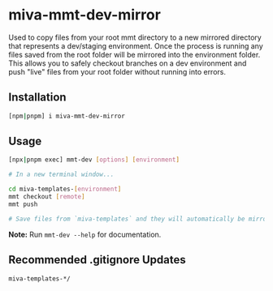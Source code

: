# miva-mmt-dev-mirror

Used to copy files from your root mmt directory to a new mirrored directory that represents a dev/staging environment. Once the process is running any files saved from the root folder will be mirrored into the environment folder. This allows you to safely checkout branches on a dev environment and push "live" files from your root folder without running into errors.

## Installation

```bash
[npm|pnpm] i miva-mmt-dev-mirror
```

## Usage

```bash
[npx|pnpm exec] mmt-dev [options] [environment]

# In a new terminal window...

cd miva-templates-[environment]
mmt checkout [remote]
mmt push

# Save files from `miva-templates` and they will automatically be mirrored
```

**Note:** Run `mmt-dev --help` for documentation.

## Recommended .gitignore Updates

```.gitignore
miva-templates-*/
```